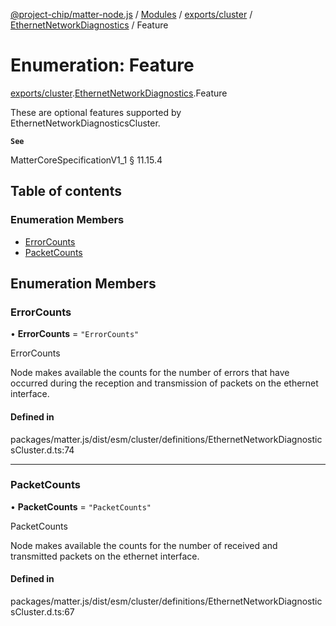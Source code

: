 [@project-chip/matter-node.js](../README.md) / [Modules](../modules.md) / [exports/cluster](../modules/exports_cluster.md) / [EthernetNetworkDiagnostics](../modules/exports_cluster.EthernetNetworkDiagnostics.md) / Feature

# Enumeration: Feature

[exports/cluster](../modules/exports_cluster.md).[EthernetNetworkDiagnostics](../modules/exports_cluster.EthernetNetworkDiagnostics.md).Feature

These are optional features supported by EthernetNetworkDiagnosticsCluster.

**`See`**

MatterCoreSpecificationV1_1 § 11.15.4

## Table of contents

### Enumeration Members

- [ErrorCounts](exports_cluster.EthernetNetworkDiagnostics.Feature.md#errorcounts)
- [PacketCounts](exports_cluster.EthernetNetworkDiagnostics.Feature.md#packetcounts)

## Enumeration Members

### ErrorCounts

• **ErrorCounts** = ``"ErrorCounts"``

ErrorCounts

Node makes available the counts for the number of errors that have occurred during the reception and
transmission of packets on the ethernet interface.

#### Defined in

packages/matter.js/dist/esm/cluster/definitions/EthernetNetworkDiagnosticsCluster.d.ts:74

___

### PacketCounts

• **PacketCounts** = ``"PacketCounts"``

PacketCounts

Node makes available the counts for the number of received and transmitted packets on the ethernet interface.

#### Defined in

packages/matter.js/dist/esm/cluster/definitions/EthernetNetworkDiagnosticsCluster.d.ts:67
